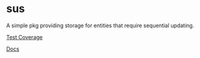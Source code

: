 sus
===

A simple pkg providing storage for entities that require sequential updating.

[Test Coverage](http://0xor1.github.io/sus/)

[Docs](https://godoc.org/github.com/0xor1/sus)

